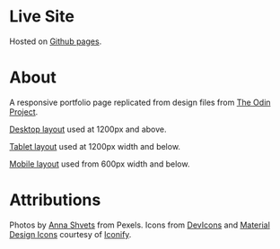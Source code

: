 # Live Site

Hosted on [Github pages](https://cyphersept.github.io/responsive-homepage).

# About

A responsive portfolio page replicated from design files from [The Odin Project](https://www.theodinproject.com/lessons/node-path-advanced-html-and-css-homepage).

[Desktop layout](design/portfolio.png) used at 1200px and above.

[Tablet layout](design/portfolio-tablet.png) used at 1200px width and below.

[Mobile layout](design/portfolio-mobile.png) used from 600px width and below.

# Attributions

Photos by [Anna Shvets](https://www.pexels.com/photo/woman-in-black-blazer-3727474/) from Pexels.
Icons from [DevIcons](https://devicon.dev/) and [Material Design Icons](https://pictogrammers.com/library/mdi/) courtesy of [Iconify](https://iconify.design).
